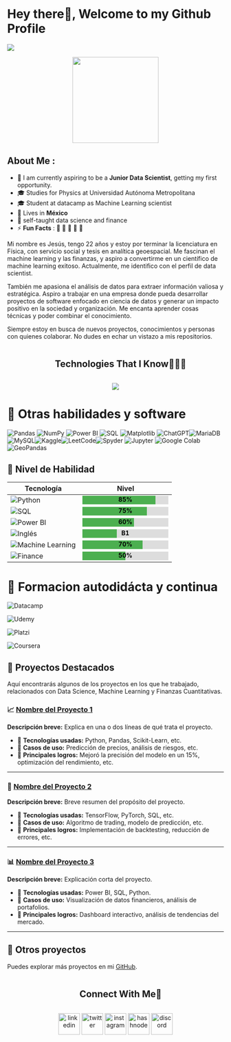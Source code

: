 # Hey there👋, Welcome to my Github Profile

<img src="https://readme-typing-svg.herokuapp.com?font=Architects+Daughter&color=22EBF7&size=25&center=false&lines=hey!+its+Jesús;Data+Scientist...;Machine+Learning...;Finance+Enthusiast..."/>


<p align="center">
  <img src="https://assets.gocoderz.xyz/site/wp-content/uploads/2017/02/shutterstock_239157115-460x320.jpg" height="200"/>
</p>

## About Me :

- 🏢 I am currently aspiring to be a **Junior Data Scientist**, getting my first opportunity. 
- 🎓 Studies for Physics at Universidad Autónoma Metropolitana
- 🎓 Student at datacamp as Machine Learning scientist
- 🏡 Lives in **México**
-  📖 self-taught data science and finance
- ⚡ **Fun Facts** : 🍕 🏉 🏏 🎥 🚞




<div>
 <p>

Mi nombre es Jesús, tengo 22 años y estoy por terminar la licenciatura en Física, con servicio social y tesis en analítica geoespacial. Me fascinan el machine learning y las finanzas, y aspiro a convertirme en un científico de machine learning exitoso. Actualmente, me identifico con el perfil de data scientist.

También me apasiona el análisis de datos para extraer información valiosa y estratégica. Aspiro a trabajar en una empresa donde pueda desarrollar proyectos de software enfocado en ciencia de datos y generar un impacto positivo en la sociedad y organización. Me encanta aprender cosas técnicas y poder combinar el conocimiento.

Siempre estoy en busca de nuevos proyectos, conocimientos y personas con quienes colaborar. No dudes en echar un vistazo a mis repositorios.


</h4>
</div>



<!--h1 without bottom border-->
<div id="user-content-toc">
  <ul align="center">
    <summary><h2 style="display: inline-block">Technologies That I Know👨🏻‍💻</h2></summary>
  </ul>
</div>
<!--tech stack icons-->
<p align="center">
  <a href="https://skillicons.dev">
    <img src="https://skillicons.dev/icons?i=git,github,mysql,py,vscode,anaconda,scikitlearn,tensorflow," />
  </a>
</p>





# 💼 Otras habilidades y software


![Pandas](https://img.shields.io/badge/Pandas-150458?style=for-the-badge&logo=pandas&logoColor=white)  ![NumPy](https://img.shields.io/badge/NumPy-013243?style=for-the-badge&logo=numpy&logoColor=white)  ![Power BI](https://img.shields.io/badge/Power%20BI-F2C811?style=for-the-badge&logo=power-bi&logoColor=black)  ![SQL](https://img.shields.io/badge/SQL-4479A1?style=for-the-badge&logo=postgresql&logoColor=white)  ![Matplotlib](https://img.shields.io/badge/Matplotlib-11557C?style=for-the-badge&logo=matplotlib&logoColor=white)  ![ChatGPT](https://img.shields.io/badge/chatGPT-74aa9c?style=for-the-badge&logo=openai&logoColor=white)![MariaDB](https://img.shields.io/badge/MariaDB-003545?style=for-the-badge&logo=mariadb&logoColor=white)![MySQL](https://img.shields.io/badge/mysql-4479A1.svg?style=for-the-badge&logo=mysql&logoColor=white)![Kaggle](https://img.shields.io/badge/Kaggle-035a7d?style=for-the-badge&logo=kaggle&logoColor=white)![LeetCode](https://img.shields.io/badge/LeetCode-000000?style=for-the-badge&logo=LeetCode&logoColor=#d16c06)![Spyder](https://img.shields.io/badge/Spyder-838485?style=for-the-badge&logo=spyder%20ide&logoColor=maroon) ![Jupyter](https://img.shields.io/badge/Jupyter-F37626?style=for-the-badge&logo=jupyter&logoColor=white) ![Google Colab](https://img.shields.io/badge/Google%20Colab-F9AB00?style=for-the-badge&logo=googlecolab&logoColor=white) ![GeoPandas](https://img.shields.io/badge/GeoPandas-008080?style=for-the-badge&logo=geopandas&logoColor=white)












## 🚀 Nivel de Habilidad

| Tecnología                | Nivel |
|---------------------------|-------|
| ![Python](https://img.shields.io/badge/Python-3776AB?style=for-the-badge&logo=python&logoColor=white) | <svg width="200" height="20"><rect width="85%" height="100%" fill="#4CAF50"/><rect x="85%" width="15%" height="100%" fill="#ddd"/><text x="50%" y="14" fill="black" font-size="14" font-weight="bold" text-anchor="middle">85%</text></svg> |
| ![SQL](https://img.shields.io/badge/SQL-CC2927?style=for-the-badge&logo=postgresql&logoColor=white) | <svg width="200" height="20"><rect width="75%" height="100%" fill="#4CAF50"/><rect x="75%" width="25%" height="100%" fill="#ddd"/><text x="50%" y="14" fill="black" font-size="14" font-weight="bold" text-anchor="middle">75%</text></svg> |
| ![Power BI](https://img.shields.io/badge/Power%20BI-F2C811?style=for-the-badge&logo=powerbi&logoColor=white) | <svg width="200" height="20"><rect width="60%" height="100%" fill="#4CAF50"/><rect x="60%" width="40%" height="100%" fill="#ddd"/><text x="50%" y="14" fill="black" font-size="14" font-weight="bold" text-anchor="middle">60%</text></svg> |
![Inglés](https://img.shields.io/badge/Inglés-232F3E?style=for-the-badge&logo=amazonaws&logoColor=white) | <svg width="200" height="20"><rect width="40%" height="100%" fill="#4CAF50"/><rect x="40%" width="60%" height="100%" fill="#ddd"/><text x="50%" y="14" fill="black" font-size="14" font-weight="bold" text-anchor="middle">B1</text></svg> |
| ![Machine Learning](https://img.shields.io/badge/Machine%20Learning-FF6F00?style=for-the-badge&logo=tensorflow&logoColor=white) | <svg width="200" height="20"><rect width="70%" height="100%" fill="#4CAF50"/><rect x="70%" width="30%" height="100%" fill="#ddd"/><text x="50%" y="14" fill="black" font-size="14" font-weight="bold" text-anchor="middle">70%</text></svg> |
| ![Finance](https://img.shields.io/badge/Finance-4CAF50?style=for-the-badge&logo=chartbar&logoColor=white) | <svg width="200" height="20"><rect width="50%" height="100%" fill="#4CAF50"/><rect x="50%" width="50%" height="100%" fill="#ddd"/><text x="50%" y="14" fill="black" font-size="14" font-weight="bold" text-anchor="middle">50%</text></svg> |




# 💼 Formacion autodidácta y continua
![Datacamp](https://img.shields.io/badge/Datacamp-05192D?style=for-the-badge&logo=datacamp&logoColor=03E860)

![Udemy](https://img.shields.io/badge/Udemy-A435F0?style=for-the-badge&logo=Udemy&logoColor=white)

![Platzi](https://img.shields.io/badge/Platzi-98CA3F?style=for-the-badge&logo=Platzi&logoColor=white)  

![Coursera](https://img.shields.io/badge/Coursera-0056D2?style=for-the-badge&logo=Coursera&logoColor=white) 





## 🚀 Proyectos Destacados

Aquí encontrarás algunos de los proyectos en los que he trabajado, relacionados con Data Science, Machine Learning y Finanzas Cuantitativas.

### 📈 [Nombre del Proyecto 1](URL_DEL_REPOSITORIO)
**Descripción breve:** Explica en una o dos líneas de qué trata el proyecto.  
- 🔹 **Tecnologías usadas:** Python, Pandas, Scikit-Learn, etc.  
- 🔹 **Casos de uso:** Predicción de precios, análisis de riesgos, etc.  
- 🔹 **Principales logros:** Mejoró la precisión del modelo en un 15%, optimización del rendimiento, etc.  

---

### 🤖 [Nombre del Proyecto 2](URL_DEL_REPOSITORIO)
**Descripción breve:** Breve resumen del propósito del proyecto.  
- 🔹 **Tecnologías usadas:** TensorFlow, PyTorch, SQL, etc.  
- 🔹 **Casos de uso:** Algoritmo de trading, modelo de predicción, etc.  
- 🔹 **Principales logros:** Implementación de backtesting, reducción de errores, etc.  

---

### 📊 [Nombre del Proyecto 3](URL_DEL_REPOSITORIO)
**Descripción breve:** Explicación corta del proyecto.  
- 🔹 **Tecnologías usadas:** Power BI, SQL, Python.  
- 🔹 **Casos de uso:** Visualización de datos financieros, análisis de portafolios.  
- 🔹 **Principales logros:** Dashboard interactivo, análisis de tendencias del mercado.  

---

## 📂 Otros proyectos
Puedes explorar más proyectos en mi [GitHub](https://github.com/TU_USUARIO).









<!-- Connect with me -->
<!--h2 without bottom border-->
<div id="user-content-toc">
  <ul align="center">
    <summary><h2 style="display: inline-block">Connect With Me🤝</h2></summary>
  </ul>
</div>

<!--icons and links-->
<p align="center">
<a href="https://www.linkedin.com/in/1010nishant/" target="blank"><img align="center" src="https://user-images.githubusercontent.com/88904952/234979284-68c11d7f-1acc-4f0c-ac78-044e1037d7b0.png" alt="linkedin" height="50" width="50" /></a>
<a href="https://twitter.com/1010nishant" target="blank"><img align="center" src="https://user-images.githubusercontent.com/88904952/234980676-61bfb021-ecc8-48f7-88e6-34c1b06c4a58.png" alt="twitter" height="50" width="50" /></a> 
<a href="https://www.instagram.com/nishant.jangir.1010/" target="blank"><img align="center" src="https://user-images.githubusercontent.com/88904952/234981169-2dd1e58f-4b7e-468c-8213-034ba62156c3.png" alt="instagram" height="50" width="50" /></a>
<a href="https://1010nishant.hashnode.dev/" target="blank"><img align="center" src="https://user-images.githubusercontent.com/88904952/234982196-562aea17-5532-4550-8c08-1c7cb994a541.png" alt="hashnode" height="50" width="50" /></a>
<a href="https://discordapp.com/users/957722095381540874" target="blank"><img align="center" src="https://user-images.githubusercontent.com/88904952/234982627-019fd336-6248-453c-9b05-97c13fd1d207.png" alt="discord" height="50" width="50" /></a>
  
</p>
